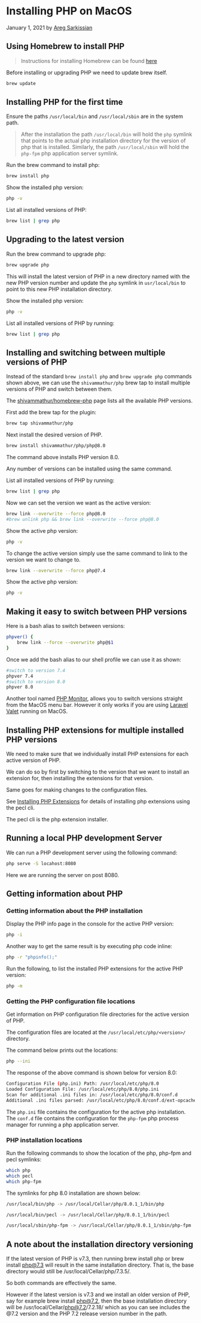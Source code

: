 # Installing PHP on MacOS

January 1, 2021 by [Areg Sarkissian](https://aregsar.com/about)

## Using Homebrew to install PHP

> Instructions for installing Homebrew can be found [here](https://brew.sh)

Before installing or upgrading PHP we need to update brew itself.

```bash
brew update
```

## Installing PHP for the first time

Ensure the paths `/usr/local/bin` and `/usr/local/sbin` are in the system path.

> After the installation the path `/usr/local/bin` will hold the `php` symlink that points to the actual php installation directory for the version of php that is installed. Similarly, the path `/usr/local/sbin` will hold the `php-fpm` php application server symlink.

Run the brew command to install php:

```bash
brew install php
```

Show the installed php version:

```bash
php -v
```

List all installed versions of PHP:

```bash
brew list | grep php
```

## Upgrading to the latest version

Run the brew command to upgrade php:

```bash
brew upgrade php
```

This will install the latest version of PHP in a new directory named with the new PHP version number and update the `php` symlink in `usr/local/bin` to point to this new PHP installation directory.

Show the installed php version:

```bash
php -v
```

List all installed versions of PHP by running:

```bash
brew list | grep php
```

## Installing and switching between multiple versions of PHP

Instead of the standard `brew install php` and `brew upgrade php` commands shown above, we can use the `shivammathur/php` brew tap to install multiple versions of PHP and switch between them.

The [shivammathur/homebrew-php](https://github.com/shivammathur/homebrew-php) page lists all the available PHP versions.

First add the brew tap for the plugin:

```bash
brew tap shivammathur/php
```

Next install the desired version of PHP.

```bash
brew install shivammathur/php/php@8.0
```

The command above installs PHP version 8.0.

Any number of versions can be installed using the same command.

List all installed versions of PHP by running:

```bash
brew list | grep php
```

Now we can set the version we want as the active version:

```bash
brew link --overwrite --force php@8.0
#brew unlink php && brew link --overwrite --force php@8.0
```

Show the active php version:

```bash
php -v
```

To change the active version simply use the same command to link to the version we want to change to.

```bash
brew link --overwrite --force php@7.4
```

Show the active php version:

```bash
php -v
```

## Making it easy to switch between PHP versions

Here is a bash alias to switch between versions:

```bash
phpver() {
    brew link --force --overwrite php@$1
}
```

Once we add the bash alias to our shell profile we can use it as shown:

```bash
#switch to version 7.4
phpver 7.4
#switch to version 8.0
phpver 8.0
```

Another tool named [PHP Monitor](https://github.com/nicoverbruggen/phpmon), allows you to switch versions straight from the MacOS menu bar. However it only works if you are using [Laravel Valet](https://github.com/laravel/valet) running on MacOS.

## Installing PHP extensions for multiple installed PHP versions

We need to make sure that we individually install PHP extensions for each active version of PHP.

We can do so by first by switching to the version that we want to install an extension for, then installing the extensions for that version.

Same goes for making changes to the configuration files.

See [Installing PHP Extensions](https://aregsar.com/about) for details of installing php extensions using the pecl cli.

The pecl cli is the php extension installer.

## Running a local PHP development Server

We can run a PHP development server using the following command:

```bash
php serve -S locahost:8080
```

Here we are running the server on post 8080.

## Getting information about PHP

### Getting information about the PHP installation

Display the PHP info page in the console for the active PHP version:

```bash
php -i
```

Another way to get the same result is by executing php code inline:

```bash
php -r "phpinfo();"
```

Run the following, to list the installed PHP extensions for the active PHP version:

```bash
php -m
```

### Getting the PHP configuration file locations

Get information on PHP configuration file directories for the active version of PHP.

The configuration files are located at the `/usr/local/etc/php/<version>/` directory.

The command below prints out the locations:

```bash
php --ini
```

The response of the above command is shown below for version 8.0:

```bash
Configuration File (php.ini) Path: /usr/local/etc/php/8.0
Loaded Configuration File: /usr/local/etc/php/8.0/php.ini
Scan for additional .ini files in: /usr/local/etc/php/8.0/conf.d
Additional .ini files parsed: /usr/local/etc/php/8.0/conf.d/ext-opcache.ini
```

The `php.ini` file contains the configuration for the active php installation. The `conf.d` file contains the configuration for the `php-fpm` php process manager for running a php application server.

### PHP installation locations

Run the following commands to show the location of the php, php-fpm and pecl symlinks:

```bash
which php
which pecl
which php-fpm
```

The symlinks for php 8.0 installation are shown below:

```bash
/usr/local/bin/php -> /usr/local/Cellar/php/8.0.1_1/bin/php

/usr/local/bin/pecl -> /usr/local/Cellar/php/8.0.1_1/bin/pecl

/usr/local/sbin/php-fpm -> /usr/local/Cellar/php/8.0.1_1/sbin/php-fpm
```

## A note about the installation directory versioning

If the latest version of PHP is v7.3, then running brew install php or brew install php@7.3 will result in the same installation directory. That is, the base directory would still be /usr/local/Cellar/php/7.3.5/.

So both commands are effectively the same.

However if the latest version is v7.3 and we install an older version of PHP, say for example brew install php@7.2, then the base installation directory will be /usr/local/Cellar/php@7.2/7.2.18/ which as you can see includes the @7.2 version and the PHP 7.2 release version number in the path.

